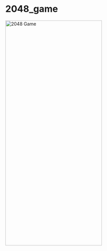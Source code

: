 # 2048_game

<img src = "2048_game/lib/assets/Game Image.jpeg" alt = "2048 Game" width="300" height="700">
